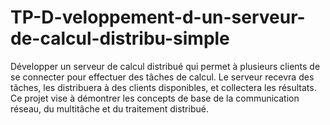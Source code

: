 # TP-D-veloppement-d-un-serveur-de-calcul-distribu-simple
Développer un serveur de calcul distribué qui permet à plusieurs clients de se connecter pour effectuer des tâches de calcul. Le serveur recevra des tâches, les distribuera à des clients disponibles, et collectera les résultats. Ce projet vise à démontrer les concepts de base de la communication réseau, du multitâche et du traitement distribué.
